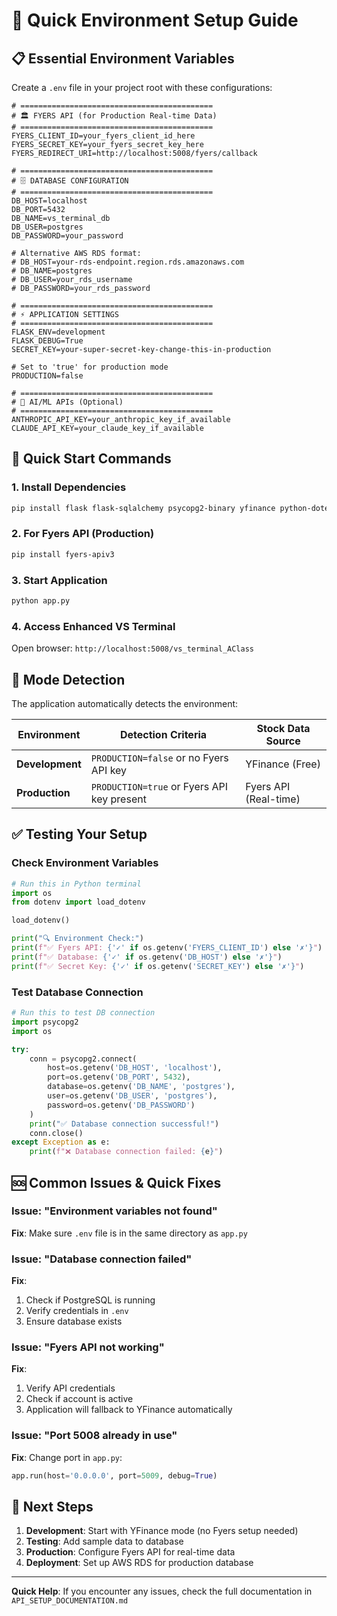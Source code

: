# 🔧 Quick Environment Setup Guide

## 📋 Essential Environment Variables

Create a `.env` file in your project root with these configurations:

```env
# ===========================================
# 🏛️ FYERS API (for Production Real-time Data)
# ===========================================
FYERS_CLIENT_ID=your_fyers_client_id_here
FYERS_SECRET_KEY=your_fyers_secret_key_here
FYERS_REDIRECT_URI=http://localhost:5008/fyers/callback

# ===========================================
# 🗄️ DATABASE CONFIGURATION
# ===========================================
DB_HOST=localhost
DB_PORT=5432
DB_NAME=vs_terminal_db
DB_USER=postgres
DB_PASSWORD=your_password

# Alternative AWS RDS format:
# DB_HOST=your-rds-endpoint.region.rds.amazonaws.com
# DB_NAME=postgres
# DB_USER=your_rds_username
# DB_PASSWORD=your_rds_password

# ===========================================
# ⚡ APPLICATION SETTINGS
# ===========================================
FLASK_ENV=development
FLASK_DEBUG=True
SECRET_KEY=your-super-secret-key-change-this-in-production

# Set to 'true' for production mode
PRODUCTION=false

# ===========================================
# 🤖 AI/ML APIs (Optional)
# ===========================================
ANTHROPIC_API_KEY=your_anthropic_key_if_available
CLAUDE_API_KEY=your_claude_key_if_available
```

## 🚀 Quick Start Commands

### 1. Install Dependencies
```bash
pip install flask flask-sqlalchemy psycopg2-binary yfinance python-dotenv
```

### 2. For Fyers API (Production)
```bash
pip install fyers-apiv3
```

### 3. Start Application
```bash
python app.py
```

### 4. Access Enhanced VS Terminal
Open browser: `http://localhost:5008/vs_terminal_AClass`

## 🔄 Mode Detection

The application automatically detects the environment:

| Environment | Detection Criteria | Stock Data Source |
|-------------|-------------------|-------------------|
| **Development** | `PRODUCTION=false` or no Fyers API key | YFinance (Free) |
| **Production** | `PRODUCTION=true` or Fyers API key present | Fyers API (Real-time) |

## ✅ Testing Your Setup

### Check Environment Variables
```python
# Run this in Python terminal
import os
from dotenv import load_dotenv

load_dotenv()

print("🔍 Environment Check:")
print(f"✅ Fyers API: {'✓' if os.getenv('FYERS_CLIENT_ID') else '✗'}")
print(f"✅ Database: {'✓' if os.getenv('DB_HOST') else '✗'}")
print(f"✅ Secret Key: {'✓' if os.getenv('SECRET_KEY') else '✗'}")
```

### Test Database Connection
```python
# Run this to test DB connection
import psycopg2
import os

try:
    conn = psycopg2.connect(
        host=os.getenv('DB_HOST', 'localhost'),
        port=os.getenv('DB_PORT', 5432),
        database=os.getenv('DB_NAME', 'postgres'),
        user=os.getenv('DB_USER', 'postgres'),
        password=os.getenv('DB_PASSWORD')
    )
    print("✅ Database connection successful!")
    conn.close()
except Exception as e:
    print(f"❌ Database connection failed: {e}")
```

## 🆘 Common Issues & Quick Fixes

### Issue: "Environment variables not found"
**Fix**: Make sure `.env` file is in the same directory as `app.py`

### Issue: "Database connection failed"
**Fix**: 
1. Check if PostgreSQL is running
2. Verify credentials in `.env`
3. Ensure database exists

### Issue: "Fyers API not working"
**Fix**: 
1. Verify API credentials
2. Check if account is active
3. Application will fallback to YFinance automatically

### Issue: "Port 5008 already in use"
**Fix**: Change port in `app.py`:
```python
app.run(host='0.0.0.0', port=5009, debug=True)
```

## 🎯 Next Steps

1. **Development**: Start with YFinance mode (no Fyers setup needed)
2. **Testing**: Add sample data to database
3. **Production**: Configure Fyers API for real-time data
4. **Deployment**: Set up AWS RDS for production database

---

**Quick Help**: If you encounter any issues, check the full documentation in `API_SETUP_DOCUMENTATION.md`

